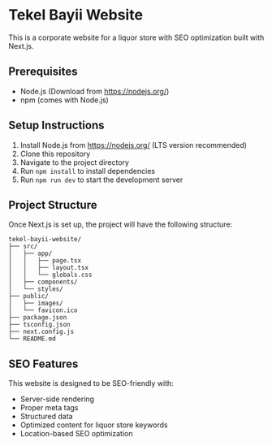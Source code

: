 # Tekel Bayii Website

This is a corporate website for a liquor store with SEO optimization built with Next.js.

## Prerequisites

- Node.js (Download from https://nodejs.org/)
- npm (comes with Node.js)

## Setup Instructions

1. Install Node.js from https://nodejs.org/ (LTS version recommended)
2. Clone this repository
3. Navigate to the project directory
4. Run `npm install` to install dependencies
5. Run `npm run dev` to start the development server

## Project Structure

Once Next.js is set up, the project will have the following structure:

```
tekel-bayii-website/
├── src/
│   ├── app/
│   │   ├── page.tsx
│   │   ├── layout.tsx
│   │   └── globals.css
│   ├── components/
│   └── styles/
├── public/
│   ├── images/
│   └── favicon.ico
├── package.json
├── tsconfig.json
├── next.config.js
└── README.md
```

## SEO Features

This website is designed to be SEO-friendly with:
- Server-side rendering
- Proper meta tags
- Structured data
- Optimized content for liquor store keywords
- Location-based SEO optimization
